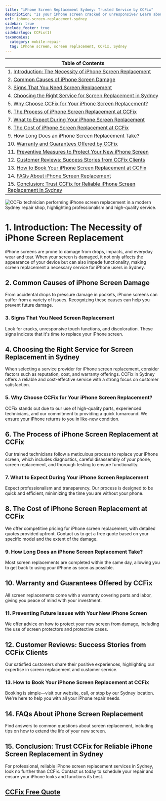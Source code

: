 ```yaml
---
title: "iPhone Screen Replacement Sydney: Trusted Service by CCFix"
description: "Is your iPhone screen cracked or unresponsive? Learn about reliable screen replacement services at CCFix in Sydney. Get a free quote today!"
url: iphone-screen-replacement-sydney
sidebar: true
include_footer: true
sidebarlogo: CCFix(1)
taxonomies:
  category: mobile-repair
  tag: iPhone screen, screen replacement, CCFix, Sydney
---
```


| **Table of Contents**                                               |
|---------------------------------------------------------------------|
| 1. [Introduction: The Necessity of iPhone Screen Replacement](#1-introduction-the-necessity-of-iphone-screen-replacement) |
| 2. [Common Causes of iPhone Screen Damage](#2-common-causes-of-iphone-screen-damage) |
| 3. [Signs That You Need Screen Replacement](#3-signs-that-you-need-screen-replacement) |
| 4. [Choosing the Right Service for Screen Replacement in Sydney](#4-choosing-the-right-service-for-screen-replacement-in-sydney) |
| 5. [Why Choose CCFix for Your iPhone Screen Replacement?](#5-why-choose-ccfix-for-your-iphone-screen-replacement) |
| 6. [The Process of iPhone Screen Replacement at CCFix](#6-the-process-of-iphone-screen-replacement-at-ccfix) |
| 7. [What to Expect During Your iPhone Screen Replacement](#7-what-to-expect-during-your-iphone-screen-replacement) |
| 8. [The Cost of iPhone Screen Replacement at CCFix](#8-the-cost-of-iphone-screen-replacement-at-ccfix) |
| 9. [How Long Does an iPhone Screen Replacement Take?](#9-how-long-does-an-iphone-screen-replacement-take) |
| 10. [Warranty and Guarantees Offered by CCFix](#10-warranty-and-guarantees-offered-by-ccfix) |
| 11. [Preventive Measures to Protect Your New iPhone Screen](#11-preventive-measures-to-protect-your-new-iphone-screen) |
| 12. [Customer Reviews: Success Stories from CCFix Clients](#12-customer-reviews-success-stories-from-ccfix-clients) |
| 13. [How to Book Your iPhone Screen Replacement at CCFix](#13-how-to-book-your-iphone-screen-replacement-at-ccfix) |
| 14. [FAQs About iPhone Screen Replacement](#14-faqs-about-iphone-screen-replacement) |
| 15. [Conclusion: Trust CCFix for Reliable iPhone Screen Replacement in Sydney](#15-conclusion-trust-ccfix-for-reliable-iphone-screen-replacement-in-sydney) |


![CCFix technician performing iPhone screen replacement in a modern Sydney repair shop, highlighting professionalism and high-quality service.](/images/CCFix-iphone-screen-repair.webp "A professional technician at CCFix is shown replacing an iPhone screen. The technician, equipped with specialized tools, works in a clean, modern repair shop. The CCFix logo is clearly visible, emphasizing the brand's commitment to quality service in Sydney.")

# **1. Introduction: The Necessity of iPhone Screen Replacement**
iPhone screens are prone to damage from drops, impacts, and everyday wear and tear. When your screen is damaged, it not only affects the appearance of your device but can also impede functionality, making screen replacement a necessary service for iPhone users in Sydney.

## **2. Common Causes of iPhone Screen Damage**
From accidental drops to pressure damage in pockets, iPhone screens can suffer from a variety of issues. Recognizing these causes can help you prevent future damage.

### **3. Signs That You Need Screen Replacement**
Look for cracks, unresponsive touch functions, and discoloration. These signs indicate that it's time to replace your iPhone screen.

## **4. Choosing the Right Service for Screen Replacement in Sydney**
When selecting a service provider for iPhone screen replacement, consider factors such as reputation, cost, and warranty offerings. CCFix in Sydney offers a reliable and cost-effective service with a strong focus on customer satisfaction.

### **5. Why Choose CCFix for Your iPhone Screen Replacement?**
CCFix stands out due to our use of high-quality parts, experienced technicians, and our commitment to providing a quick turnaround. We ensure your iPhone returns to you in like-new condition.

## **6. The Process of iPhone Screen Replacement at CCFix**
Our trained technicians follow a meticulous process to replace your iPhone screen, which includes diagnostics, careful disassembly of your phone, screen replacement, and thorough testing to ensure functionality.

### **7. What to Expect During Your iPhone Screen Replacement**
Expect professionalism and transparency. Our process is designed to be quick and efficient, minimizing the time you are without your phone.

## **8. The Cost of iPhone Screen Replacement at CCFix**
We offer competitive pricing for iPhone screen replacement, with detailed quotes provided upfront. Contact us to get a free quote based on your specific model and the extent of the damage.

### **9. How Long Does an iPhone Screen Replacement Take?**
Most screen replacements are completed within the same day, allowing you to get back to using your iPhone as soon as possible.

## **10. Warranty and Guarantees Offered by CCFix**
All screen replacements come with a warranty covering parts and labor, giving you peace of mind with your investment.

### **11. Preventing Future Issues with Your New iPhone Screen**
We offer advice on how to protect your new screen from damage, including the use of screen protectors and protective cases.

## **12. Customer Reviews: Success Stories from CCFix Clients**
Our satisfied customers share their positive experiences, highlighting our expertise in screen replacement and customer service.

### **13. How to Book Your iPhone Screen Replacement at CCFix**
Booking is simple—visit our website, call, or stop by our Sydney location. We're here to help you with all your iPhone repair needs.

## **14. FAQs About iPhone Screen Replacement**
Find answers to common questions about screen replacement, including tips on how to extend the life of your new screen.

## **15. Conclusion: Trust CCFix for Reliable iPhone Screen Replacement in Sydney**
For professional, reliable iPhone screen replacement services in Sydney, look no further than CCFix. Contact us today to schedule your repair and ensure your iPhone looks and functions its best.

 ## [CCFix Free Quote](https://form.jotform.com/241402975332857)

